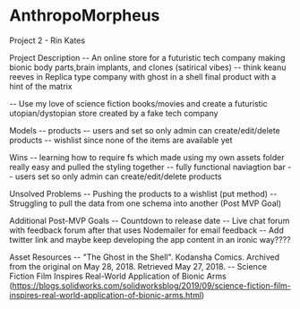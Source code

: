 # AnthropoMorpheus

Project 2 - Rin Kates


Project Description
-- An online store for a futuristic tech company making bionic body parts,brain implants, and clones (satirical vibes) -- think keanu reeves in Replica type company with ghost in a shell final product with a hint of the matrix

-- Use my love of science fiction books/movies and create a futuristic utopian/dystopian store created by a fake tech company

Models
-- products
-- users and set so only admin can create/edit/delete products
-- wishlist since none of the items are available yet

Wins
-- learning how to require fs which made using my own assets folder really easy and pulled the styling together
-- fully functional naviagtion bar
-- users set so only admin can create/edit/delete products 

Unsolved Problems
-- Pushing the products to a wishlist (put method)
-- Struggling to pull the data from one schema into another (Post MVP Goal)

Additional Post-MVP Goals
-- Countdown to release date
-- Live chat forum with feedback forum after that uses Nodemailer for email feedback
-- Add twitter link and maybe keep developing the app content in an ironic way????


 
Asset Resources
-- "The Ghost in the Shell". Kodansha Comics. Archived from the original on May 28, 2018. Retrieved May 27, 2018.
-- Science Fiction Film Inspires Real-World Application of Bionic Arms (https://blogs.solidworks.com/solidworksblog/2019/09/science-fiction-film-inspires-real-world-application-of-bionic-arms.html)








